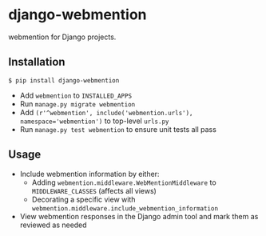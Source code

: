 # django-webmention

webmention for Django projects.

## Installation

`$ pip install django-webmention`

* Add `webmention` to `INSTALLED_APPS`
* Run `manage.py migrate webmention`
* Add `(r'^webmention', include('webmention.urls'), namespace='webmention')` to top-level `urls.py`
* Run `manage.py test webmention` to ensure unit tests all pass 

## Usage

* Include webmention information by either:
    * Adding `webmention.middleware.WebMentionMiddleware` to `MIDDLEWARE_CLASSES` (affects all views)
    * Decorating a specific view with `webmention.middleware.include_webmention_information`
* View webmention responses in the Django admin tool and mark them as reviewed as needed
